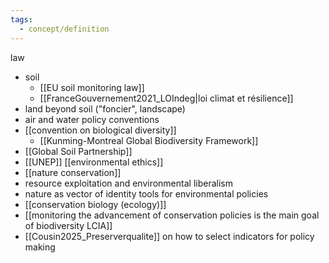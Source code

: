 ```yaml
---
tags:
  - concept/definition
---
```

law
- soil
	- [[EU soil monitoring law]]
	- [[FranceGouvernement2021_LOIndeg|loi climat et résilience]]
- land beyond soil ("foncier", landscape)
- air and water policy
conventions
- [[convention on biological diversity]]
	- [[Kunming-Montreal Global Biodiversity Framework]]
- [[Global Soil Partnership]]
- [[UNEP]]
[[environmental ethics]]
- [[nature conservation]]
- resource exploitation and environmental liberalism
- nature as vector of identity
tools for environmental policies
- [[conservation biology (ecology)]]
- [[monitoring the advancement of conservation policies is the main goal of biodiversity LCIA]]
- [[Cousin2025_Preserverqualite]] on how to select indicators for policy making